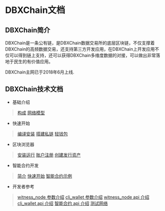 # DBXChain文档

## DBXChain简介

DBXChain是一条公有链，是DBXChain数据交易所的底层区块链，不仅支撑着DBXChain的高频数据交易，还支持第三方开发应用，在DBXChain上开发应用不仅可以得到链上支持，还可以获得DBXChain多维度数据的对接，可以做出非常落地于民生的有价值应用。

DBXChain主网已于2018年6月上线.


## DBXChain技术文档
* 基础介绍
> [构成](introduction.md)
[网络模型](network_model.md)
* 快速开始
> [编译安装](node/compile.md)
[搭建私链](node/private-chain.md)
[轻钱包](node/cli_wallet.md)
* 区块浏览器
>[安装运行](wallet/install.md)
[账户注册](wallet/register.md)
[创建发行资产](wallet/publish_asset.md)
* 智能合约开发
> [简介](contract/introduction.md)
[快速开始](contract/introduction.md)
[智能合约示例](contract/introduction.md)

* 开发者参考
>[witness_node 参数介绍](node/cmd/witness_node.md)
[cli_wallet 参数介绍](node/cmd/cli_wallet.md)
[witness_node api 介绍](node/api/witness_node.md)
[cli_wallet api 介绍](node/api/cli_wallet.md)
[智能合约 api 介绍](contract/contract-api.md)
[测试网络](testnet/introduction.md)

